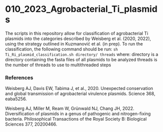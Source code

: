 # 010_2023_Agrobacterial_Ti_plasmids
 
The scripts in this repository allow for classification of agrobacterial Ti plasmids into the categories described by Weisberg et al. (2020, 2022), using the strategy outlined in Kuzmanović et al. (in prep). To run the classification, the following command should be run:
`sh Ti_Ri_plasmid_classification.sh directory/ threads`
where:
directory is a directory containing the fasta files of all plasmids to be analyzed
threads is the number of threads to use to multithreaded steps


### References

Weisberg AJ, Davis EW, Tabima J, et al., 2020. Unexpected conservation and global transmission of agrobacterial virulence plasmids. Science 368, eaba5256.

Weisberg AJ, Miller M, Ream W, Grünwald NJ, Chang JH, 2022. Diversification of plasmids in a genus of pathogenic and nitrogen-fixing bacteria. Philosophical Transactions of the Royal Society B: Biological Sciences 377, 20200466.
